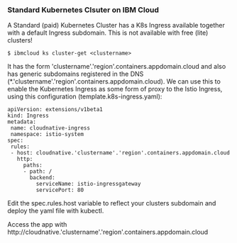 ### Standard Kubernetes Clsuter on IBM Cloud

A Standard (paid) Kubernetes Cluster has a K8s Ingress available together with a default Ingress subdomain. This is not available with free (lite) clusters!


```
$ ibmcloud ks cluster-get <clustername>
```

It has the form 'clustername'.'region'.containers.appdomain.cloud and also has generic subdomains registered in the DNS (*.'clustername'.'region'.containers.appdomain.cloud). We can use this to enable the Kubernetes Ingress as some form of proxy to the Istio Ingress, using this configuration (template.k8s-ingress.yaml):


```
apiVersion: extensions/v1beta1
kind: Ingress
metadata:
 name: cloudnative-ingress
 namespace: istio-system
spec:
 rules:
 - host: cloudnative.'clustername'.'region'.containers.appdomain.cloud 
   http:
     paths:
     - path: /
       backend:
         serviceName: istio-ingressgateway
         servicePort: 80
```

Edit the spec.rules.host variable to reflect your clusters subdomain and deploy the yaml file with kubectl.

Access the app with http://cloudnative.'clustername'.'region'.containers.appdomain.cloud

